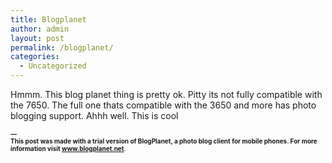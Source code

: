 ```yaml
---
title: Blogplanet
author: admin
layout: post
permalink: /blogplanet/
categories:
  - Uncategorized
---
```

Hmmm. This blog planet thing is pretty ok. Pitty its not fully compatible with the 7650. The full one thats compatible with the 3650 and more has photo blogging support. Ahhh well. This is cool 

<font size="-2"><b>&#8212;<br />This post was made with a trial version of BlogPlanet, a photo blog client for mobile phones. For more information visit <a href="http://www.blogplanet.net" target="_blank">www.blogplanet.net</a></b>.</font>